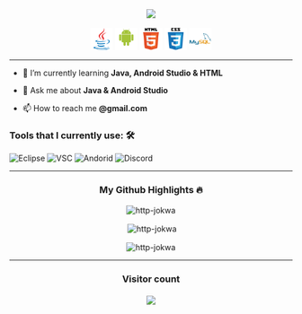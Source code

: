 <div align = "center" >
<img src="https://thumbs.gfycat.com/AbleLikableHochstettersfrog-size_restricted.gif" height = "200"/>
</div>

<p align="center"> 
<img src="https://raw.githubusercontent.com/devicons/devicon/master/icons/java/java-original.svg" alt="java" width="40" height="40"/>
<img src="https://raw.githubusercontent.com/devicons/devicon/master/icons/android/android-original-wordmark.svg" alt="android" width="40" height="40"/>
<img src="https://raw.githubusercontent.com/devicons/devicon/master/icons/html5/html5-original-wordmark.svg" alt="html5" width="40" height="40"/>
<img src="https://raw.githubusercontent.com/devicons/devicon/master/icons/css3/css3-original-wordmark.svg" alt="css3" width="40" height="40"/>
<img src="https://raw.githubusercontent.com/devicons/devicon/master/icons/mysql/mysql-original-wordmark.svg" alt="mysql" width="40" height="40"/>
</p>
<hr>

- 📖 I’m currently learning **Java, Android Studio & HTML**

- 💬 Ask me about **Java & Android Studio**

- 📫 How to reach me **@gmail.com**

<h3>Tools that I currently use: 🛠️ </h3>
<p align = "left">
<img height="40" alt="Eclipse" src="https://cdn.freebiesupply.com/logos/large/2x/eclipse-11-logo-svg-vector.svg">
<img height="40" alt = "VSC" src = "https://upload.wikimedia.org/wikipedia/commons/thumb/9/9a/Visual_Studio_Code_1.35_icon.svg/2048px-Visual_Studio_Code_1.35_icon.svg.png">
<img height="40" alt="Andorid" src = "https://upload.wikimedia.org/wikipedia/commons/thumb/9/95/Android_Studio_Icon_3.6.svg/1900px-Android_Studio_Icon_3.6.svg.png">
<img height="40" alt="Discord" src = "https://www.freepnglogos.com/uploads/discord-logo-png/discord-logo-logodownload-download-logotipos-1.png">
</p>

<hr>

<h3 align = "center">My Github Highlights 🔥</h3>
<div align = "center">
    <p><img align="center"  src="https://github-readme-stats.vercel.app/api/top-langs?username=http-jokwa&theme=chartreuse-dark&show_icons=true&locale=en&layout=compact&bg_color=0D1117&text_color=ffffff&hide_border=false&icon_color=528AAE" alt="http-jokwa" height = "162.5"/></p></div>

<div align = "center">
<p>&nbsp;<img align="center" src="https://github-readme-stats.vercel.app/api?username=http-jokwa&show_icons=true&theme=chartreuse-dark&bg_color=0D1117&text_color=ffffff&hide_border=false&icon_color=528AAE" alt="http-jokwa" /></p>
</div>

<!--Streak-->
<div align = "center">
<p><img align="center" height = "195.8" src="https://github-readme-streak-stats.herokuapp.com/?user=http-jokwa&theme=chartreuse-dark&&text_color=9f9f9f&bg_color=151515&hide=html,Tcl" alt="http-jokwa" />
</p> </div>


<hr>

<h3 align="center"> 
    Visitor count<br><br>
    <img src="https://profile-counter.glitch.me/http-jokwa/count.svg" height="66.5"/>
</h3>
